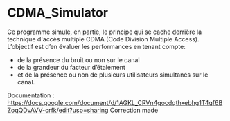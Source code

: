 # CDMA_Simulator
Ce programme simule, en partie, le principe qui se cache derrière la technique d'accès multiple  CDMA (Code Division Multiple Access).  
L’objectif est d’en évaluer les performances en tenant compte:  
- de la présence du bruit ou non sur le canal  
- de la grandeur du facteur d’étalement  
- et de la présence ou non de plusieurs utilisateurs simultanés sur le canal. 

Documentation : https://docs.google.com/document/d/1AGKL_CRVn4gocdqthxebhg1T4qf6BZoqQDvAVV-crfk/edit?usp=sharing
 Correction made 